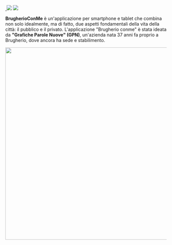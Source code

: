 <a href="https://www.ariestech.it"> <img border="0" alt="" src="https://img.shields.io/badge/Cliente-AriesTech-yellowgreen"> </a> <img src="https://img.shields.io/badge/IOS-<%208.0-orange" > <img src="https://img.shields.io/badge/-Obj%20C-blue" > 


**BrugherioConMe** è un'applicazione per smartphone e tablet che combina non solo idealmente, ma di fatto, due aspetti fondamentali della vita della città: il pubblico e il privato.  L'applicazione "Brugherio conme" è stata ideata da **"Grafiche Parole Nuove" (GPN)**, un'azienda nata 37 anni fa proprio a Brugherio, dove ancora ha sede e stabilimento.


<img src="https://cdn2.dropmarkusercontent.com/420459/1be3fc8f027b942dc63e6b0ba9cd18b928192e4fc22aed7d91420d461ea5095d/preview/brugherioApp.png?Expires=1591829569&Signature=IWgoneFalQh6pDEdNfe9PsWpXkOLHLcseiLnlvoznkq4rIXqVIIJxIFHOn2noNm3wbQ~CFRkYRrTHLyrTaIeW37d1zpaTdaa35aUOle9YC-tyxkN4CGp-6SKoMLXWkyBWX~0Pzf-cDzlExmXl1woRzeDkaM37S-Phe7niD~~WH8pHcFR2xmvW6-x-wjVTNjTq-LXDkgQC8jSkcgsJbqFVEeJCB4jIp04QVayYOUDPAmtWZMJhdBd1EvZe2h~2xSby-Mzg-XaoxnUoN8Qbwf1ztmMaYR5cTPRb~1eElXA1p~I9f3PkcSkU-90lsTyki9YxN7QVDZUK9eDsAXFElqyEw__&Key-Pair-Id=APKAITQYWVEN757ZA4KQ" width="600">

